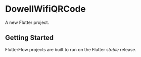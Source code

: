 # DowellWifiQRCode

A new Flutter project.

## Getting Started

FlutterFlow projects are built to run on the Flutter _stable_ release.
